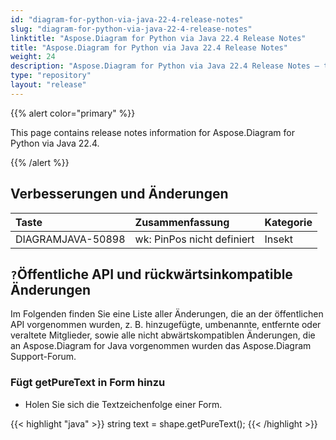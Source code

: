 ```yaml
---
id: "diagram-for-python-via-java-22-4-release-notes"
slug: "diagram-for-python-via-java-22-4-release-notes"
linktitle: "Aspose.Diagram for Python via Java 22.4 Release Notes"
title: "Aspose.Diagram for Python via Java 22.4 Release Notes"
weight: 24
description: "Aspose.Diagram for Python via Java 22.4 Release Notes – the latest updates and fixes."
type: "repository"
layout: "release"
---
```

{{% alert color="primary" %}}

This page contains release notes information for Aspose.Diagram for Python via Java 22.4.

{{% /alert %}}
## **Verbesserungen und Änderungen**  ##

|**Taste**|**Zusammenfassung**|**Kategorie**|
|:- |:- |:- |
|DIAGRAMJAVA-50898|wk: PinPos nicht definiert|Insekt|

## `?`**Öffentliche API und rückwärtsinkompatible Änderungen**
Im Folgenden finden Sie eine Liste aller Änderungen, die an der öffentlichen API vorgenommen wurden, z. B. hinzugefügte, umbenannte, entfernte oder veraltete Mitglieder, sowie alle nicht abwärtskompatiblen Änderungen, die an Aspose.Diagram for Java vorgenommen wurden das Aspose.Diagram Support-Forum.

### **Fügt getPureText in Form hinzu**
- Holen Sie sich die Textzeichenfolge einer Form.

{{< highlight "java" >}}
string text = shape.getPureText();
{{< /highlight >}}
